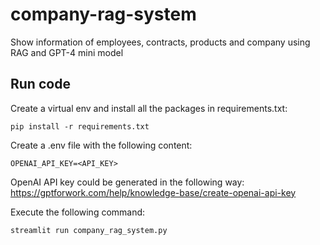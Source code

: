 # company-rag-system
Show information of employees, contracts, products and company using RAG and GPT-4 mini model

## Run code
Create a virtual env and install all the packages in requirements.txt:

    pip install -r requirements.txt

Create a .env file with the following content:
    
    OPENAI_API_KEY=<API_KEY>
    

OpenAI API key could be generated in the following way:
https://gptforwork.com/help/knowledge-base/create-openai-api-key


Execute the following command:

    streamlit run company_rag_system.py